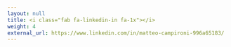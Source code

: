 ```yaml
---
layout: null
title: <i class="fab fa-linkedin-in fa-1x"></i>
weight: 4
external_url: https://www.linkedin.com/in/matteo-campironi-996a65183/
---
```

